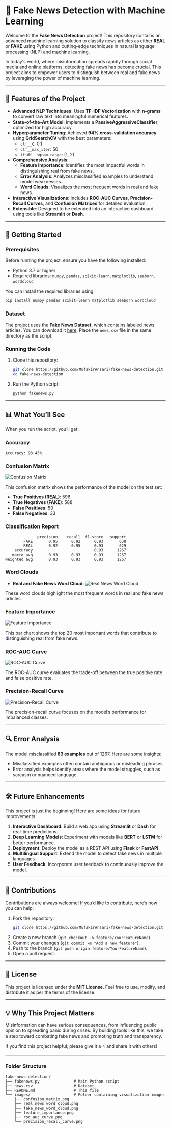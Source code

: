 # 📰 **Fake News Detection with Machine Learning**

Welcome to the **Fake News Detection** project! This repository contains an advanced machine learning solution to classify news articles as either **REAL** or **FAKE** using Python and cutting-edge techniques in natural language processing (NLP) and machine learning.

In today's world, where misinformation spreads rapidly through social media and online platforms, detecting fake news has become crucial. This project aims to empower users to distinguish between real and fake news by leveraging the power of machine learning.

---

## 🌟 **Features of the Project**

- **Advanced NLP Techniques**: Uses **TF-IDF Vectorization** with **n-grams** to convert raw text into meaningful numerical features.
- **State-of-the-Art Model**: Implements a **PassiveAggressiveClassifier**, optimized for high accuracy.
- **Hyperparameter Tuning**: Achieved **94% cross-validation accuracy** using **GridSearchCV** with the best parameters:
  - `clf__C`: 0.1
  - `clf__max_iter`: 50
  - `tfidf__ngram_range`: (1, 2)
- **Comprehensive Analysis**:
  - **Feature Importance**: Identifies the most impactful words in distinguishing real from fake news.
  - **Error Analysis**: Analyzes misclassified examples to understand model weaknesses.
  - **Word Clouds**: Visualizes the most frequent words in real and fake news.
- **Interactive Visualizations**: Includes **ROC-AUC Curves**, **Precision-Recall Curves**, and **Confusion Matrices** for detailed evaluation.
- **Extensible**: Designed to be extended into an interactive dashboard using tools like **Streamlit** or **Dash**.

---

## 🚀 **Getting Started**

### **Prerequisites**
Before running the project, ensure you have the following installed:
- Python 3.7 or higher
- Required libraries: `numpy`, `pandas`, `scikit-learn`, `matplotlib`, `seaborn`, `wordcloud`

You can install the required libraries using:
```bash
pip install numpy pandas scikit-learn matplotlib seaborn wordcloud
```

### **Dataset**
The project uses the **Fake News Dataset**, which contains labeled news articles. You can download it [here](https://drive.google.com/file/d/1er9NJTLUA3qnRuyhfzuN0XUsoIC4a-_q/view). Place the `news.csv` file in the same directory as the script.

### **Running the Code**
1. Clone this repository:
   ```bash
   git clone https://github.com/MufakirAnsari/fake-news-detection.git
   cd fake-news-detection
   ```
2. Run the Python script:
   ```bash
   python fakenews.py
   ```

---

## 📊 **What You’ll See**

When you run the script, you’ll get:

### **Accuracy**
```
Accuracy: 93.45%
```

### **Confusion Matrix**
![Confusion Matrix](images/confusion_matrix.png)

This confusion matrix shows the performance of the model on the test set:
- **True Positives (REAL)**: 596
- **True Negatives (FAKE)**: 588
- **False Positives**: 50
- **False Negatives**: 33

### **Classification Report**
```
              precision    recall  f1-score   support
        FAKE       0.95      0.92      0.93       638
        REAL       0.92      0.95      0.93       629
    accuracy                           0.93      1267
   macro avg       0.93      0.93      0.93      1267
weighted avg       0.93      0.93      0.93      1267
```

### **Word Clouds**
- **Real and Fake News Word Cloud**:
  ![Real News Word Cloud](images/word_clouds.png)

These word clouds highlight the most frequent words in real and fake news articles.

### **Feature Importance**
![Feature Importance](images/feature_importance.png)

This bar chart shows the top 20 most important words that contribute to distinguishing real from fake news.

### **ROC-AUC Curve**
![ROC-AUC Curve](images/roc_auc_curve.png)

The ROC-AUC curve evaluates the trade-off between the true positive rate and false positive rate.

### **Precision-Recall Curve**
![Precision-Recall Curve](images/precision_recall_curve.png)

The precision-recall curve focuses on the model’s performance for imbalanced classes.

---

## 🔍 **Error Analysis**

The model misclassified **83 examples** out of 1267. Here are some insights:
- Misclassified examples often contain ambiguous or misleading phrases.
- Error analysis helps identify areas where the model struggles, such as sarcasm or nuanced language.

---

## 🛠️ **Future Enhancements**

This project is just the beginning! Here are some ideas for future improvements:
1. **Interactive Dashboard**: Build a web app using **Streamlit** or **Dash** for real-time predictions.
2. **Deep Learning Models**: Experiment with models like **BERT** or **LSTM** for better performance.
3. **Deployment**: Deploy the model as a REST API using **Flask** or **FastAPI**.
4. **Multilingual Support**: Extend the model to detect fake news in multiple languages.
5. **User Feedback**: Incorporate user feedback to continuously improve the model.

---

## 🤝 **Contributions**

Contributions are always welcome! If you’d like to contribute, here’s how you can help:
1. Fork the repository:
   ```bash
   git clone https://github.com/MufakirAnsari/fake-news-detection.git
   ```
2. Create a new branch (`git checkout -b feature/YourFeatureName`).
3. Commit your changes (`git commit -m "Add a new feature"`).
4. Push to the branch (`git push origin feature/YourFeatureName`).
5. Open a pull request.

---

## 📜 **License**

This project is licensed under the **MIT License**. Feel free to use, modify, and distribute it as per the terms of the license.

---

## 💡 **Why This Project Matters**

Misinformation can have serious consequences, from influencing public opinion to spreading panic during crises. By building tools like this, we take a step toward combating fake news and promoting truth and transparency.

If you find this project helpful, please give it a ⭐️ and share it with others!

---

### **Folder Structure**
```
fake-news-detection/
├── fakenews.py               # Main Python script
├── news.csv                  # Dataset
├── README.md                 # This file
└── images/                   # Folder containing visualization images
    ├── confusion_matrix.png
    ├── real_news_word_cloud.png
    ├── fake_news_word_cloud.png
    ├── feature_importance.png
    ├── roc_auc_curve.png
    └── precision_recall_curve.png
```
